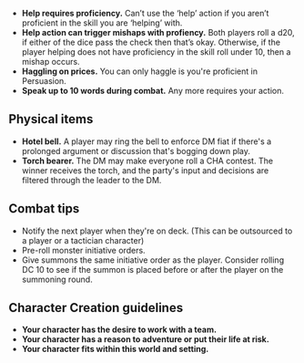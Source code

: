- **Help requires proficiency.** Can’t use the ‘help’ action if you aren’t proficient in the skill you are ‘helping’ with.
- **Help action can trigger mishaps with profiency.** Both players roll a d20, if either of the dice pass the check then that’s okay. Otherwise, if the player helping does not have proficiency in the skill roll under 10, then a mishap occurs.
- **Haggling on prices.** You can only haggle is you're proficient in Persuasion.
- **Speak up to 10 words during combat.** Any more requires your action.


## Physical items
 - **Hotel bell.** A player may ring the bell to enforce DM fiat if there's a prolonged argument or discussion that's bogging down play.
 - **Torch bearer.** The DM may make everyone roll a CHA contest. The winner receives the torch, and the party's input and decisions are filtered through the leader to the DM.

## Combat tips
- Notify the next player when they're on deck. (This can be outsourced to a player or a tactician character)
- Pre-roll monster initiative orders.
- Give summons the same initiative order as the player. Consider rolling DC 10 to see if the summon is placed before or after the player on the summoning round.

## Character Creation guidelines
- **Your character has the desire to work with a team.**
- **Your character has a reason to adventure or put their life at risk.**
- **Your character fits within this world and setting.**
